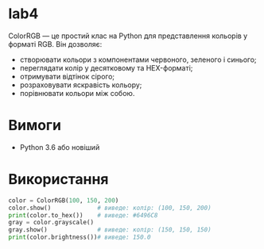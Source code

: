 # lab4
ColorRGB — це простий клас на Python для представлення кольорів у форматі RGB. Він дозволяє:

- створювати кольори з компонентами червоного, зеленого і синього;
- переглядати колір у десятковому та HEX-форматі;
- отримувати відтінок сірого;
- розраховувати яскравість кольору;
- порівнювати кольори між собою.
# Вимоги
- Python 3.6 або новіший

# Використання
```python
color = ColorRGB(100, 150, 200)
color.show()             # виведе: колір: (100, 150, 200)
print(color.to_hex())    # виведе: #6496C8
gray = color.grayscale()
gray.show()              # виведе: колір: (150, 150, 150)
print(color.brightness())# виведе: 150.0
